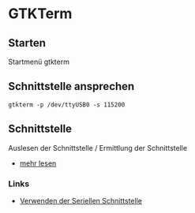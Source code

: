 # GTKTerm

## Starten
Startmenü gtkterm

## Schnittstelle ansprechen
```
gtkterm -p /dev/ttyUSB0 -s 115200
```

## Schnittstelle
Auslesen der Schnittstelle / Ermittlung der Schnittstelle

+ [mehr lesen](https://github.com/guggenbergerME/linux_codes/tree/main/Linux%20Befehle/USB%20Anschluss)

### Links
+ [Verwenden der Seriellen Schnittstelle](http://www.kramann.info/70_Echtzeitsysteme2/06_Seriell/index.php)
